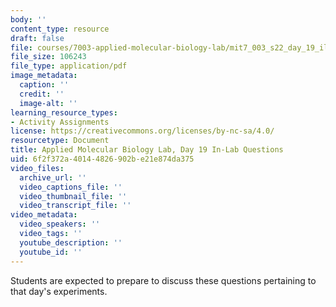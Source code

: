 ```yaml
---
body: ''
content_type: resource
draft: false
file: courses/7003-applied-molecular-biology-lab/mit7_003_s22_day_19_ilq.pdf
file_size: 106243
file_type: application/pdf
image_metadata:
  caption: ''
  credit: ''
  image-alt: ''
learning_resource_types:
- Activity Assignments
license: https://creativecommons.org/licenses/by-nc-sa/4.0/
resourcetype: Document
title: Applied Molecular Biology Lab, Day 19 In-Lab Questions
uid: 6f2f372a-4014-4826-902b-e21e874da375
video_files:
  archive_url: ''
  video_captions_file: ''
  video_thumbnail_file: ''
  video_transcript_file: ''
video_metadata:
  video_speakers: ''
  video_tags: ''
  youtube_description: ''
  youtube_id: ''
---
```

Students are expected to prepare to discuss these questions pertaining to that day's experiments.